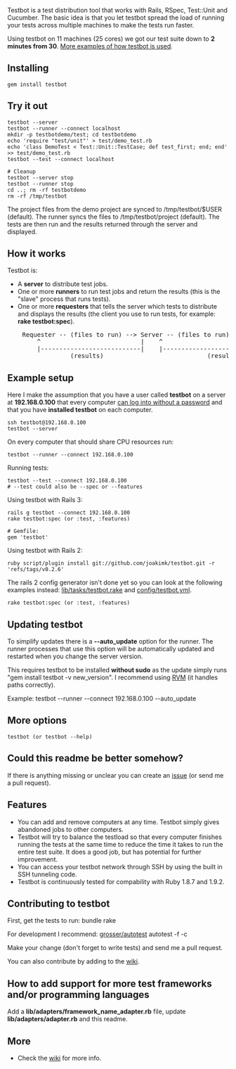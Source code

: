 Testbot is a test distribution tool that works with Rails, RSpec, Test::Unit and Cucumber. The basic idea is that you let testbot spread the load of running your tests across multiple machines to make the tests run faster.

Using testbot on 11 machines (25 cores) we got our test suite down to **2 minutes from 30**. [More examples of how testbot is used](http://github.com/joakimk/testbot/wiki/How-testbot-is-being-used).

Installing
----

    gem install testbot

Try it out
----

    testbot --server
    testbot --runner --connect localhost
    mkdir -p testbotdemo/test; cd testbotdemo
    echo 'require "test/unit"' > test/demo_test.rb
    echo 'class DemoTest < Test::Unit::TestCase; def test_first; end; end' >> test/demo_test.rb
    testbot --test --connect localhost
        
    # Cleanup
    testbot --server stop
    testbot --runner stop
    cd ..; rm -rf testbotdemo
    rm -rf /tmp/testbot

The project files from the demo project are synced to /tmp/testbot/$USER (default). The runner syncs the files to /tmp/testbot/project (default). The tests are then run and the results returned through the server and displayed.

How it works
----

Testbot is:

* A **server** to distribute test jobs.
* One or more **runners** to run test jobs and return the results (this is the "slave" process that runs tests).
* One or more **requesters** that tells the server which tests to distribute and displays the results (the client you use to run tests, for example: **rake testbot:spec**).

<pre>
    Requester -- (files to run) --> Server -- (files to run) --> (many-)Runner(s)
        ^                           |    ^                                  |
        |---------------------------|    |----------------------------------|
                 (results)                            (results)
</pre>

Example setup
----

Here I make the assumption that you have a user called **testbot** on a server at **192.168.0.100** that every computer [can log into without a password](http://github.com/joakimk/testbot/wiki/SSH-Public-Key-Authentication) and that you have **installed testbot** on each computer.

    ssh testbot@192.168.0.100
    testbot --server
    
On every computer that should share CPU resources run:

    testbot --runner --connect 192.168.0.100

Running tests:
    
    testbot --test --connect 192.168.0.100
    # --test could also be --spec or --features

Using testbot with Rails 3:

    rails g testbot --connect 192.168.0.100
    rake testbot:spec (or :test, :features)

    # Gemfile:
    gem 'testbot'

Using testbot with Rails 2:

    ruby script/plugin install git://github.com/joakimk/testbot.git -r 'refs/tags/v0.2.6'

The rails 2 config generator isn't done yet so you can look at the following examples instead:
  [lib/tasks/testbot.rake](https://gist.github.com/715836) and
  [config/testbot.yml](https://gist.github.com/715839).

    rake testbot:spec (or :test, :features)

Updating testbot
----

To simplify updates there is a **--auto_update** option for the runner. The runner processes that use this option will be automatically updated and restarted when you change the server version.

This requires testbot to be installed **without sudo** as the update simply runs "gem install testbot -v new_version". I recommend using [RVM](http://rvm.beginrescueend.com/) (it handles paths correctly).

Example:
    testbot --runner --connect 192.168.0.100 --auto_update

More options
----

    testbot (or testbot --help)

Could this readme be better somehow?
----

If there is anything missing or unclear you can create an [issue](http://github.com/joakimk/testbot/issues) (or send me a pull request).

Features
----
* You can add and remove computers at any time. Testbot simply gives abandoned jobs to other computers.
* Testbot will try to balance the testload so that every computer finishes running the tests at the same time to reduce the time it takes to run the entire test suite. It does a good job, but has potential for further improvement.
* You can access your testbot network through SSH by using the built in SSH tunneling code.
* Testbot is continuously tested for compability with Ruby 1.8.7 and 1.9.2.

Contributing to testbot
----

First, get the tests to run:
    bundle
    rake

For development I recommend: [grosser/autotest](http://github.com/grosser/autotest)
    autotest -f -c

Make your change (don't forget to write tests) and send me a pull request.

You can also contribute by adding to the [wiki](http://github.com/joakimk/testbot/wiki).

How to add support for more test frameworks and/or programming languages
----

Add a **lib/adapters/framework_name_adapter.rb** file, update **lib/adapters/adapter.rb** and this readme.

More
----

* Check the [wiki](http://github.com/joakimk/testbot/wiki) for more info.
